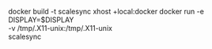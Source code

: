 docker build -t scalesync
xhost +local:docker
docker run -e DISPLAY=$DISPLAY \
           -v /tmp/.X11-unix:/tmp/.X11-unix \
           scalesync

